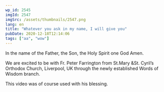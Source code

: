 ```yaml
---
wp_id: 2545
imgId: 2547
imgSrc: /assets/thumbnails/2547.png
lang: en
title: "Whatever you ask in my name, I will give you"
pubDate: 2020-12-18T12:14:06
tags: ["aa", "wow"]
---
```

<!-- page: 6 -->

<p>In the name of the Father, the Son, the Holy Spirit one God Amen.</p>
<p>We are excited to be with Fr. Peter Farrington from St.Mary &amp;St. Cyril&#8217;s Orthodox Church, Liverpool, UK through the newly established Words of Wisdom branch.</p>
<p>This video was of course used with his blessing.</p>
<p>&nbsp;</p>
